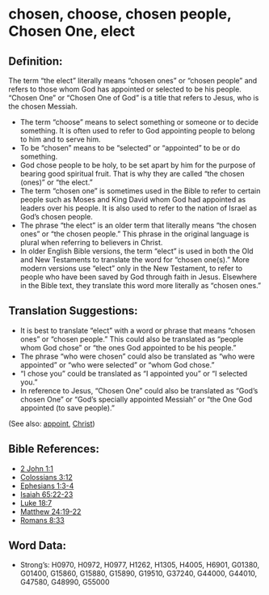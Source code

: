 # chosen, choose, chosen people, Chosen One, elect

## Definition:

The term “the elect” literally means “chosen ones” or “chosen people” and refers to those whom God has appointed or selected to be his people. “Chosen One” or “Chosen One of God” is a title that refers to Jesus, who is the chosen Messiah.

* The term “choose” means to select something or someone or to decide something. It is often used to refer to God appointing people to belong to him and to serve him.
* To be “chosen” means to be “selected” or “appointed” to be or do something.
* God chose people to be holy, to be set apart by him for the purpose of bearing good spiritual fruit. That is why they are called “the chosen (ones)” or “the elect.”
* The term “chosen one” is sometimes used in the Bible to refer to certain people such as Moses and King David whom God had appointed as leaders over his people. It is also used to refer to the nation of Israel as God’s chosen people.
* The phrase “the elect” is an older term that literally means “the chosen ones” or “the chosen people.” This phrase in the original language is plural when referring to believers in Christ.
* In older English Bible versions, the term “elect” is used in both the Old and New Testaments to translate the word for “chosen one(s).” More modern versions use “elect” only in the New Testament, to refer to people who have been saved by God through faith in Jesus. Elsewhere in the Bible text, they translate this word more literally as “chosen ones.”

## Translation Suggestions:

* It is best to translate “elect” with a word or phrase that means “chosen ones” or “chosen people.” This could also be translated as “people whom God chose” or “the ones God appointed to be his people.”
* The phrase “who were chosen” could also be translated as “who were appointed” or “who were selected” or “whom God chose.”
* “I chose you” could be translated as “I appointed you” or “I selected you.”
* In reference to Jesus, “Chosen One” could also be translated as “God’s chosen One” or “God’s specially appointed Messiah” or “the One God appointed (to save people).”

(See also: [appoint](../kt/appoint.md), [Christ](../kt/christ.md))

## Bible References:

* [2 John 1:1](rc://en/tn/help/2jn/01/01)
* [Colossians 3:12](rc://en/tn/help/col/03/12)
* [Ephesians 1:3-4](rc://en/tn/help/eph/01/03)
* [Isaiah 65:22-23](rc://en/tn/help/isa/65/22)
* [Luke 18:7](rc://en/tn/help/luk/18/07)
* [Matthew 24:19-22](rc://en/tn/help/mat/24/19)
* [Romans 8:33](rc://en/tn/help/rom/08/33)

## Word Data:

* Strong’s: H0970, H0972, H0977, H1262, H1305, H4005, H6901, G01380, G01400, G15860, G15880, G15890, G19510, G37240, G44000, G44010, G47580, G48990, G55000
